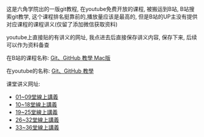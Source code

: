 这是六角学院出的一版git教程, 在youtube免费开放的课程, 被搬运到B站, B站搜索git教学, 这个课程排名挺靠前的,播放量应该是最高的, 但是B站的UP主没有提供对应课程的课程讲义(仅留了添加微信获取资料)

youtube上直接贴的有讲义的网址, 我点进去后直接保存讲义内容, 保存下来, 后续可以作为资料备查 



在B站的课程名称: [Git、GitHub 教學 Mac版](https://www.bilibili.com/video/BV1LZ4y1g7SN?spm_id_from=333.999.0.0)

在youtube的名称: [Git、GitHub 教學](https://www.youtube.com/playlist?list=PLYrA-SsMvTPOZeB6DHvB0ewl3miMf-2tj)

课堂讲义网址: 

- [01~09堂線上講義](https://hexschool.tw/n1C7O)
- [10~18堂線上講義](https://hexschool.tw/PDcLZ)
- [19~25堂線上講義](https://hexschool.tw/qCPbw)
- [26~32堂線上講義](https://hexschool.tw/v9bxz)
- [33~36堂線上講義](https://hexschool.tw/jjq1M)

